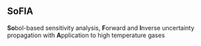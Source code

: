 
## SoFIA
**So**bol-based sensitivity analysis, **F**orward and **I**nverse uncertainty propagation with **A**pplication to high temperature gases
